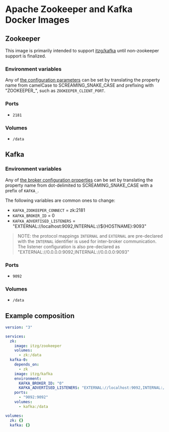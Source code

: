 
# Apache Zookeeper and Kafka Docker Images

## Zookeeper

This image is primarily intended to support [itzg/kafka](https://hub.docker.com/r/itzg/kafka) until non-zookeeper support is finalized.

### Environment variables

Any of [the configuration parameters](https://zookeeper.apache.org/doc/r3.3.3/zookeeperAdmin.html#sc_configuration) can be set by translating the property name from camelCase to SCREAMING_SNAKE_CASE and prefixing with "ZOOKEEPER_", such as `ZOOKEEPER_CLIENT_PORT`.

### Ports

- `2181`

### Volumes

- `/data`

## Kafka

### Environment variables

Any of [the broker configuration properties](https://kafka.apache.org/documentation/#brokerconfigs) can be set by translating the property name from dot-delimited to SCREAMING_SNAKE_CASE with a prefix of `KAFKA_`.

The following variables are common ones to change:

- `KAFKA_ZOOKEEPER_CONNECT` = zk:2181
- `KAFKA_BROKER_ID` = 0
- `KAFKA_ADVERTISED_LISTENERS` = "EXTERNAL://localhost:9092,INTERNAL://${HOSTNAME}:9093"

> NOTE: the protocol mappings `INTERNAL` and `EXTERNAL` are pre-declared with the `INTERNAL` identifier is used for inter-broker communication. The listener configuration is also pre-declared as "EXTERNAL://0.0.0.0:9092,INTERNAL://0.0.0.0:9093"

### Ports

- `9092`

### Volumes

- `/data`

## Example composition

```yaml
version: "3"

services:
  zk:
    image: itzg/zookeeper
    volumes:
      - zk:/data
  kafka-0:
    depends_on:
      - zk
    image: itzg/kafka
    environment:
      KAFKA_BROKER_ID: "0"
      KAFKA_ADVERTISED_LISTENERS: "EXTERNAL://localhost:9092,INTERNAL://kafka-0:9093"
    ports:
      - "9092:9092"
    volumes:
      - kafka:/data

volumes:
  zk: {}
  kafka: {}
```